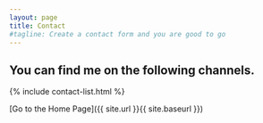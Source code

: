 ```yaml
---
layout: page
title: Contact
#tagline: Create a contact form and you are good to go
---
```


## You can find me on the following channels. ##
{% include contact-list.html %}

[Go to the Home Page]({{ site.url }}{{ site.baseurl }})

